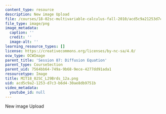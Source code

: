 ```yaml
---
content_type: resource
description: New image Upload
file: /courses/18-02sc-multivariable-calculus-fall-2010/acd5c9a21253d7c3b6d430ae8db9751b_MIT18_02SC_L29Brds_12a.png
file_type: image/png
image_metadata:
  caption: ''
  credit: ''
  image-alt: ''
learning_resource_types: []
license: https://creativecommons.org/licenses/by-nc-sa/4.0/
ocw_type: OCWImage
parent_title: 'Session 87: Diffusion Equation'
parent_type: CourseSection
parent_uid: 7564bb64-749a-9b68-9ece-4277dd91ada1
resourcetype: Image
title: MIT18_02SC_L29Brds_12a.png
uid: acd5c9a2-1253-d7c3-b6d4-30ae8db9751b
video_metadata:
  youtube_id: null
---
```

New image Upload